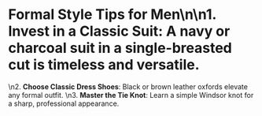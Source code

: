 # Formal Style Tips for Men\n\n1. **Invest in a Classic Suit**: A navy or charcoal suit in a single-breasted cut is timeless and versatile.
\n2. **Choose Classic Dress Shoes**: Black or brown leather oxfords elevate any formal outfit.
\n3. **Master the Tie Knot**: Learn a simple Windsor knot for a sharp, professional appearance.
